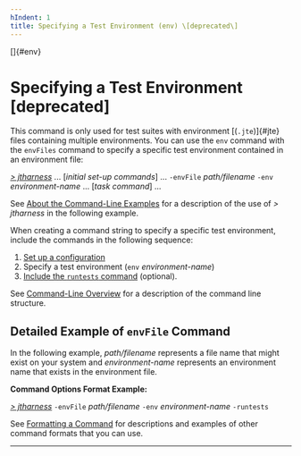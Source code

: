 ```yaml
---
hIndent: 1
title: Specifying a Test Environment (env) \[deprecated\]
---
```


[]{#env}

# Specifying a Test Environment \[deprecated\]

This command is only used for test suites with environment [(`.jte`)]{#jte} files containing
multiple environments. You can use the `env` command with the `envFiles` command to specify a
specific test environment contained in an environment file:

[*\> jtharness*](aboutExamples.html) \... \[*initial set-up commands*\] \... `-envFile`
*path/filename* `-env` *environment-name* \... \[*task command*\] \...

See [About the Command-Line Examples](aboutExamples.html) for a description of the use of *\>
jtharness* in the following example.

When creating a command string to specify a specific test environment, include the commands in the
following sequence:

1.  [Set up a configuration](setupCommands.html)
2.  Specify a test environment (`env` *environment-name*)
3.  [Include the `runtests` command](runTests.html) (optional).

See [Command-Line Overview](commandLine.html) for a description of the command line structure.

## Detailed Example of `envFile` Command

In the following example, *path/filename* represents a file name that might exist on your system and
*environment-name* represents an environment name that exists in the environment file.

**Command Options Format Example:**

[*\> jtharness*](aboutExamples.html) `-envFile` *path/filename* `-env` *environment-name*
`-runtests`

See [Formatting a Command](formatCommands.html) for descriptions and examples of other command
formats that you can use.

----------------------------------------------------------------------------------------------------


